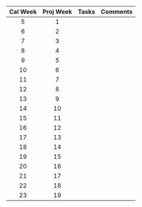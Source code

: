 | Cal Week | Proj Week | Tasks | Comments |
|:--------:|:---------:|:-----:|:--------:|
| 5        | 1         |       |          |
| 6        | 2         |       |          |
| 7        | 3         |       |          |
| 8        | 4         |       |          |
| 9        | 5         |       |          |
| 10       | 6         |       |          |
| 11       | 7         |       |          |
| 12       | 8         |       |          |
| 13       | 9         |       |          |
| 14       | 10        |       |          |
| 15       | 11        |       |          |
| 16       | 12        |       |          |
| 17       | 13        |       |          |
| 18       | 14        |       |          |
| 19       | 15        |       |          |
| 20       | 16        |       |          |
| 21       | 17        |       |          |
| 22       | 18        |       |          |
| 23       | 19        |       |          |
